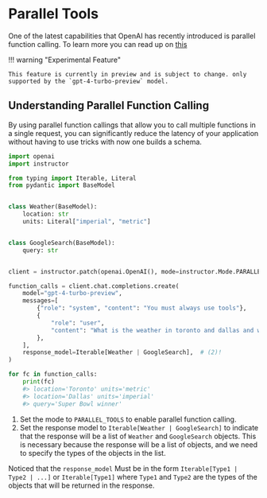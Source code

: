 # Parallel Tools

One of the latest capabilities that OpenAI has recently introduced is parallel function calling.
To learn more you can read up on [this](https://platform.openai.com/docs/guides/function-calling/parallel-function-calling)

!!! warning "Experimental Feature"

    This feature is currently in preview and is subject to change. only supported by the `gpt-4-turbo-preview` model.

## Understanding Parallel Function Calling

By using parallel function callings that allow you to call multiple functions in a single request, you can significantly reduce the latency of your application without having to use tricks with now one builds a schema.

```python hl_lines="19 31"
import openai
import instructor

from typing import Iterable, Literal
from pydantic import BaseModel


class Weather(BaseModel):
    location: str
    units: Literal["imperial", "metric"]


class GoogleSearch(BaseModel):
    query: str


client = instructor.patch(openai.OpenAI(), mode=instructor.Mode.PARALLEL_TOOLS)  # (1)!

function_calls = client.chat.completions.create(
    model="gpt-4-turbo-preview",
    messages=[
        {"role": "system", "content": "You must always use tools"},
        {
            "role": "user",
            "content": "What is the weather in toronto and dallas and who won the super bowl?",
        },
    ],
    response_model=Iterable[Weather | GoogleSearch],  # (2)!
)

for fc in function_calls:
    print(fc)
    #> location='Toronto' units='metric'
    #> location='Dallas' units='imperial'
    #> query='Super Bowl winner'
```

1. Set the mode to `PARALLEL_TOOLS` to enable parallel function calling.
2. Set the response model to `Iterable[Weather | GoogleSearch]` to indicate that the response will be a list of `Weather` and `GoogleSearch` objects. This is necessary because the response will be a list of objects, and we need to specify the types of the objects in the list.

Noticed that the `response_model` Must be in the form `Iterable[Type1 | Type2 | ...]` or `Iterable[Type1]` where `Type1` and `Type2` are the types of the objects that will be returned in the response.

